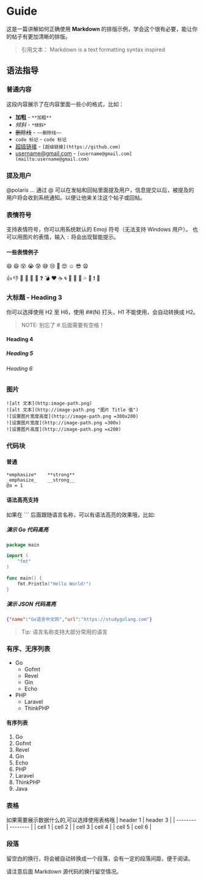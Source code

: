 # Guide
这是一篇讲解如何正确使用 **Markdown** 的排版示例，学会这个很有必要，能让你的帖子有更加清晰的排版。
> 引用文本： Markdown is a text formatting syntax inspired

## 语法指导
### 普通内容
这段内容展示了在内容里面一些小的格式，比如：
- **加粗** - `**加粗**`
- *倾斜* - `*倾斜*`
- ~~删除线~~ - `~~删除线~~`
- `code 标记` - ``code 标记``
- [超级链接](https://github.com) - `[超级链接](https://github.com)`
- [username@gmail.com](mailto:username@gmail.com) - `[username@gmail.com](mailto:username@gmail.com)`

### 提及用户
@polaris ... 通过 @ 可以在发帖和回帖里面提及用户，信息提交以后，被提及的用户将会收到系统通知。以便让他来关注这个帖子或回帖。
### 表情符号
支持表情符号，你可以用系统默认的 Emoji 符号（无法支持 Windows 用户）。
也可以用图片的表情，输入 `:` 将会出现智能提示。
#### 一些表情例子
:smile: :laughing: :dizzy_face: :sob: :cold_sweat: :sweat_smile:  :cry: :triumph: :heart_eyes: :relaxed: :sunglasses: :weary:

:+1: :-1: :100: :clap: :bell: :gift: :question: :bomb: :heart: :coffee: :cyclone: :bow: :kiss: :pray: :sweat_drops: :hankey: :exclamation: :anger:

### 大标题 - Heading 3
你可以选择使用 H2 至 H6，使用 ##(N) 打头，H1 不能使用，会自动转换成 H2。
> NOTE: 别忘了 # 后面需要有空格！
#### Heading 4
##### Heading 5
###### Heading 6
### 图片
```
![alt 文本](http:image-path.png)
![alt 文本](http://image-path.png "图片 Title 值")
![设置图片宽度高度](http://image-path.png =300x200)
![设置图片宽度](http://image-path.png =300x)
![设置图片高度](http://image-path.png =x200)
```
### 代码块
#### 普通
```
*emphasize*    **strong**
_emphasize_    __strong__
@a = 1
```
#### 语法高亮支持
如果在 ``` 后面跟随语言名称，可以有语法高亮的效果哦，比如:
##### 演示 Go 代码高亮
```go
package main

import (
    "fmt"
)

func main() {
    fmt.Println("Hello World!")
}
```
##### 演示 JSON 代码高亮
```json
{"name":"Go语言中文网","url":"https://studygolang.com"}
```
> Tip: 语言名称支持大部分常用的语言
### 有序、无序列表
- Go
  - Gofmt
  - Revel
  - Gin
  - Echo
- PHP
  - Laravel
  - ThinkPHP
#### 有序列表
1. Go
  1. Gofmt
  2. Revel
  3. Gin
  4. Echo
2. PHP
  1. Laravel
  2. ThinkPHP
3. Java
### 表格
如果需要展示数据什么的,可以选择使用表格哦
| header 1 | header 3 |
| -------- | -------- |
| cell 1   | cell 2   |
| cell 3   | cell 4   |
| cell 5   | cell 6   |
### 段落
留空白的换行，将会被自动转换成一个段落，会有一定的段落间距，便于阅读。

请注意后面 Markdown 源代码的换行留空情况。
